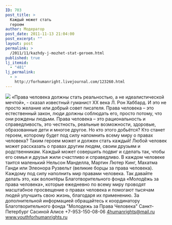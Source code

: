 ```yaml
---
ID: 703
post_title: >
  Каждый может стать
  героем
author: Модератор
post_date: 2011-11-13 21:04:00
post_excerpt: ""
layout: post
permalink: >
  /2011/11/kazhdy-j-mozhet-stat-geroem.html
published: true
lj_itemid:
  - "481"
lj_permalink:
  - >
    http://forhumanright.livejournal.com/123260.html
---
```

<img src="http://cs5338.vk.com/u132145096/132409092/x_5b26039f.jpg" /> «Права человека должны стать реальностью, а не идеалистической мечтой», - сказал известный гуманист ХХ века Л. Рон Хаббард. И это не просто желание или добрый совет писателя.
Права человека – это естественный закон, люди должны соблюдать его, просто потому, что они рождены людьми. Права человека – это рациональность и справедливость, это честность, реальные возможности, здоровые, образованные дети и многое другое.
Но кто этого добьётся? Кто станет героем, которому будет под силу напомнить всему миру о правах человека? Таким героем может и должен стать каждый! Любой человек может рассказать о правах другим людям, своим друзьям и родственникам. Каждый может совершить подвиг и сделать так, чтобы его семья и друзья жили счастливо и справедливо. В каждом человеке таится маленький Нельсон Манделла, Мартин Лютер Кинг, Махатма Ганди или Элеонора Рузвельт (великие борцы за права человека). Каждому под силу наполнить мир правами человека. Так давайте делать это, как волонтёры Благотворительного фонда «Молодёжь за права человека», которые ежедневно по всему миру проводят масштабное просвещение о правах человека и помогают тысячам людей улучшить свою жизнь, благодаря их применению.
За дополнительной информацией обращайтесь к координатору
Благотворительного фонда
"Молодежь за Права Человека" Санкт-Петербург 
Сасиной Алисе 
+7-953-150-08-06 
4humanrights@mail.ru
www.youthforhumanrights.ru